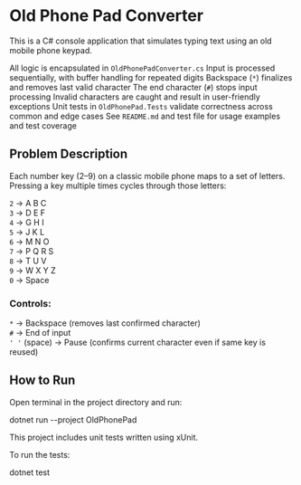 ﻿# Old Phone Pad Converter

This is a C# console application that simulates typing text using an old mobile phone keypad.

All logic is encapsulated in `OldPhonePadConverter.cs`
Input is processed sequentially, with buffer handling for repeated digits
Backspace (`*`) finalizes and removes last valid character
The end character (`#`) stops input processing
Invalid characters are caught and result in user-friendly exceptions
Unit tests in `OldPhonePad.Tests` validate correctness across common and edge cases
See `README.md` and test file for usage examples and test coverage

## Problem Description

Each number key (2–9) on a classic mobile phone maps to a set of letters. Pressing a key multiple times cycles through those letters:

`2` → A B C  
`3` → D E F  
`4` → G H I  
`5` → J K L  
`6` → M N O  
`7` → P Q R S  
`8` → T U V  
`9` → W X Y Z  
`0` → Space

### Controls:

`*` → Backspace (removes last confirmed character)  
`#` → End of input  
`' '` (space) → Pause (confirms current character even if same key is reused)

## How to Run

Open terminal in the project directory and run:

dotnet run --project OldPhonePad

This project includes unit tests written using xUnit.

To run the tests:

dotnet test


